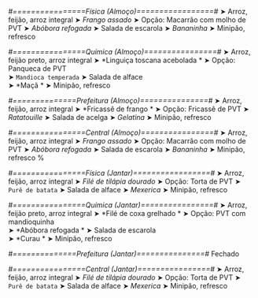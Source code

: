 
*#================Física (Almoço)=================#*
➤ Arroz, feijão, arroz integral
➤ *Frango assado*
➤ Opção: Macarrão com molho de PVT
➤ *Abóbora refogada*
➤ Salada de escarola
➤ *Bananinha*
➤ Minipão, refresco

*#================Química (Almoço)================#*
➤ Arroz, feijão preto, arroz integral
➤ *Linguiça toscana acebolada *
➤ Opção: Panqueca de PVT  
➤ `Mandioca temperada`
➤ Salada de alface   
➤ *Maçã *
➤ Minipão, refresco

*#==============Prefeitura (Almoço)===============#*
➤ Arroz, feijão, arroz integral
➤ *Fricassê de frango *
➤ Opção: Fricassê de PVT
➤ *Ratatouille*
➤ Salada de acelga
➤ *Gelatina*
➤ Minipão, refresco

*#================Central (Almoço)================#*
➤ Arroz, feijão, arroz integral
➤ *Frango assado*
➤ Opção: Macarrão com molho de PVT
➤ *Abóbora refogada*
➤ Salada de escarola
➤ *Bananinha*
➤ Minipão, refresco
%

*#================Física (Jantar)=================#*
➤ Arroz, feijão, arroz integral
➤ *Filé de tilápia dourado*
➤ Opção: Torta de PVT
➤ `Purê de batata`
➤ Salada de alface
➤ *Mexerica*
➤ Minipão, refresco

*#================Química (Jantar)================#*
➤ Arroz, feijão preto, arroz integral
➤ *Filé de coxa grelhado *
➤ Opção: PVT com mandioquinha   
➤ *Abóbora refogada *
➤ Salada de escarola    
➤ *Curau  *
➤ Minipão, refresco

*#==============Prefeitura (Jantar)===============#*
Fechado

*#================Central (Jantar)================#*
➤ Arroz, feijão, arroz integral
➤ *Filé de tilápia dourado*
➤ Opção: Torta de PVT
➤ `Purê de batata`
➤ Salada de alface
➤ *Mexerica*
➤ Minipão, refresco
